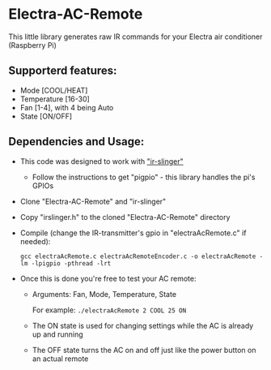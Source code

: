 # Electra-AC-Remote
This little library generates raw IR commands for your Electra air conditioner (Raspberry Pi)

Supporterd features:
--------------------
* Mode [COOL/HEAT]
* Temperature [16-30]
* Fan [1-4], with 4 being Auto
* State [ON/OFF]

Dependencies and Usage:
-----------------------
* This code was designed to work with ["ir-slinger"](https://github.com/bschwind/ir-slinger)
	* Follow the instructions to get "pigpio" - this library handles the pi's GPIOs
* Clone "Electra-AC-Remote" and "ir-slinger"
* Copy "irslinger.h" to the cloned "Electra-AC-Remote" directory
* Compile (change the IR-transmitter's gpio in "electraAcRemote.c" if needed):

	`gcc electraAcRemote.c electraAcRemoteEncoder.c -o electraAcRemote -lm -lpigpio -pthread -lrt`

* Once this is done you're free to test your AC remote:
	* Arguments: Fan, Mode, Temperature, State
	
	  For example: `./electraAcRemote 2 COOL 25 ON`
	 
	 * The ON state is used for changing settings while the AC is already up and running
	 * The OFF state turns the AC on and off just like the power button on an actual remote
